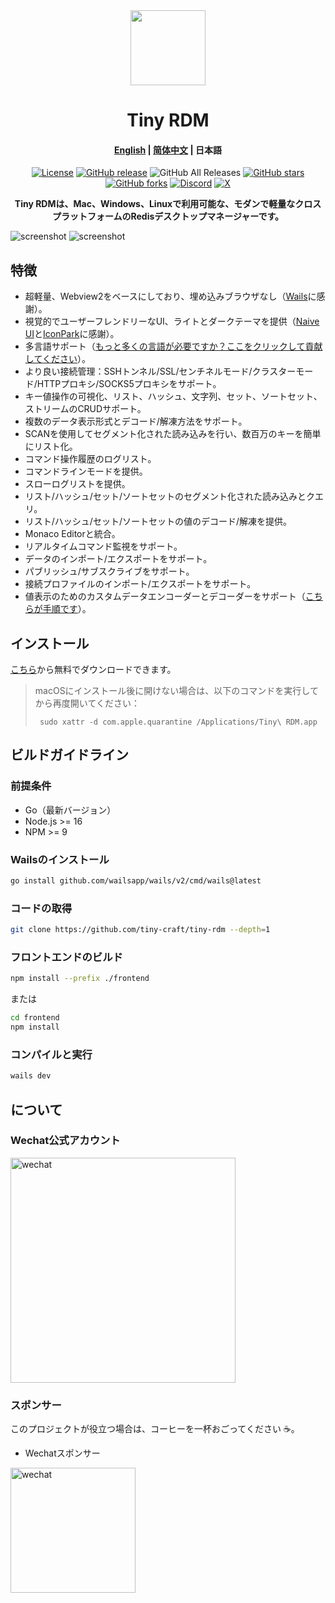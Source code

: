 <div align="center">
<a href="https://github.com/tiny-craft/tiny-rdm/"><img src="build/appicon.png" width="120"/></a>
</div>
<h1 align="center">Tiny RDM</h1>
<h4 align="center"><strong><a href="/">English</a></strong> | <a href="https://github.com/tiny-craft/tiny-rdm/blob/main/README_zh.md">简体中文</a> | 日本語</h4>
<div align="center">

[![License](https://img.shields.io/github/license/tiny-craft/tiny-rdm)](https://github.com/tiny-craft/tiny-rdm/blob/main/LICENSE)
[![GitHub release](https://img.shields.io/github/release/tiny-craft/tiny-rdm)](https://github.com/tiny-craft/tiny-rdm/releases)
![GitHub All Releases](https://img.shields.io/github/downloads/tiny-craft/tiny-rdm/total)
[![GitHub stars](https://img.shields.io/github/stars/tiny-craft/tiny-rdm)](https://github.com/tiny-craft/tiny-rdm/stargazers)
[![GitHub forks](https://img.shields.io/github/forks/tiny-craft/tiny-rdm)](https://github.com/tiny-craft/tiny-rdm/fork)
[![Discord](https://img.shields.io/discord/1170373259133456434?label=Discord&color=5865F2)](https://discord.gg/VTFbBMGjWh)
[![X](https://img.shields.io/badge/Twitter-black?logo=x&logoColor=white)](https://twitter.com/Lykin53448)

<strong>Tiny RDMは、Mac、Windows、Linuxで利用可能な、モダンで軽量なクロスプラットフォームのRedisデスクトップマネージャーです。</strong>
</div>

<picture>
 <source media="(prefers-color-scheme: dark)" srcset="screenshots/dark_en.png">
 <source media="(prefers-color-scheme: light)" srcset="screenshots/light_en.png">
 <img alt="screenshot" src="screenshots/dark_en.png">
</picture>

<picture>
 <source media="(prefers-color-scheme: dark)" srcset="screenshots/dark_en2.png">
 <source media="(prefers-color-scheme: light)" srcset="screenshots/light_en2.png">
 <img alt="screenshot" src="screenshots/dark_en2.png">
</picture>

## 特徴

* 超軽量、Webview2をベースにしており、埋め込みブラウザなし（[Wails](https://github.com/wailsapp/wails)に感謝）。
* 視覚的でユーザーフレンドリーなUI、ライトとダークテーマを提供（[Naive UI](https://github.com/tusen-ai/naive-ui)と[IconPark](https://iconpark.oceanengine.com)に感謝）。
* 多言語サポート（[もっと多くの言語が必要ですか？ここをクリックして貢献してください](.github/CONTRIBUTING.md)）。
* より良い接続管理：SSHトンネル/SSL/センチネルモード/クラスターモード/HTTPプロキシ/SOCKS5プロキシをサポート。
* キー値操作の可視化、リスト、ハッシュ、文字列、セット、ソートセット、ストリームのCRUDサポート。
* 複数のデータ表示形式とデコード/解凍方法をサポート。
* SCANを使用してセグメント化された読み込みを行い、数百万のキーを簡単にリスト化。
* コマンド操作履歴のログリスト。
* コマンドラインモードを提供。
* スローログリストを提供。
* リスト/ハッシュ/セット/ソートセットのセグメント化された読み込みとクエリ。
* リスト/ハッシュ/セット/ソートセットの値のデコード/解凍を提供。
* Monaco Editorと統合。
* リアルタイムコマンド監視をサポート。
* データのインポート/エクスポートをサポート。
* パブリッシュ/サブスクライブをサポート。
* 接続プロファイルのインポート/エクスポートをサポート。
* 値表示のためのカスタムデータエンコーダーとデコーダーをサポート（[こちらが手順です](https://redis.tinycraft.cc/guide/custom-decoder/)）。

## インストール

[こちら](https://github.com/tiny-craft/tiny-rdm/releases)から無料でダウンロードできます。

> macOSにインストール後に開けない場合は、以下のコマンドを実行してから再度開いてください：
> ``` shell
>  sudo xattr -d com.apple.quarantine /Applications/Tiny\ RDM.app
> ```

## ビルドガイドライン

### 前提条件

* Go（最新バージョン）
* Node.js >= 16
* NPM >= 9

### Wailsのインストール

```bash
go install github.com/wailsapp/wails/v2/cmd/wails@latest
```

### コードの取得

```bash
git clone https://github.com/tiny-craft/tiny-rdm --depth=1
```

### フロントエンドのビルド

```bash
npm install --prefix ./frontend
```

または

```bash
cd frontend
npm install
```

### コンパイルと実行

```bash
wails dev
```
## について

### Wechat公式アカウント

<img src="docs/images/wechat_official.png" alt="wechat" width="360" />

### スポンサー

このプロジェクトが役立つ場合は、コーヒーを一杯おごってください ☕️。

* Wechatスポンサー

<img src="docs/images/wechat_sponsor.jpg" alt="wechat" width="200" />

